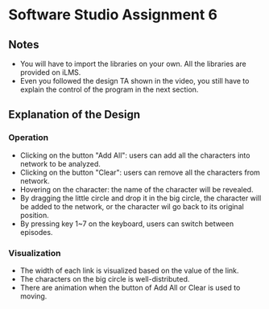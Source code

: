# Software Studio Assignment 6

## Notes
+ You will have to import the libraries on your own. All the libraries are provided on iLMS.
+ Even you followed the design TA shown in the video, you still have to explain the control of the program in the next section.

## Explanation of the Design

### Operation
+ Clicking on the button "Add All": users can add all the characters into network to be analyzed.
+ Clicking on the button "Clear": users can remove all the characters from network.
+ Hovering on the character: the name of the character will be revealed.
+ By dragging the little circle and drop it in the big circle, the character will be added to the network, or the character wil go back to its original position.
+ By pressing key 1~7 on the keyboard, users can switch between episodes.

### Visualization
+ The width of each link is visualized based on the value of the link.
+ The characters on the big circle is well-distributed.
+ There are animation when the button of Add All or Clear is used to moving.
